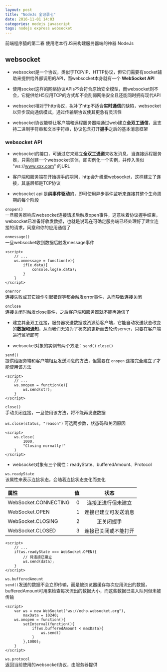 ```yaml
---
layout: post
title: "NodeJs 全记录七"
date: 2016-11-01 14:03
categories: nodejs javascript
tags: nodejs express websocket
---
```




前端程序猿的第二春 使用老本行JS来构建服务器端的神器  NodeJs




## websocket

- websocket是一个协议，类似于TCP/IP、HTTP协议，但它们需要有socket辅助来提供给外部调用的API，而websocket本身就有一个 **WebSocket API**  

- 使用socket这样的网络协议APIs不会符合原始安全模型，而websocket则不会，它提供给H5应用TCP的方式却不会削弱网络安全且还能同时拥有现代API  

- websocket相对于http协议，拟补了http不适合**实时通信**的缺陷，websocket以异步双向通信模式，通过传输层协议使其更急有灵活性  

- websocket协议能够让客户端和远程服务器端通过web建立**全双工通信**，且支持二进制字符串和文本字符串，协议包含打开**握手**之后的基本消息框架  


### websocket API

- websocket的接口，可通过它来建立**全双工通道**来收发消息，当连接远程服务器，只需创建一个websocket实体，即实例化一个实例，并传入类似 "ws://www.xxx.com" 的URL  
- 客户端和服务端在开始握手的期间，http会升级至websocket，这样建立了连接，其底层都是TCP协议  

- websocket api 是**纯事件驱动**的，即可使用异步事件监听来连接其整个生命周期的每个阶段  

`onopen()`  
一旦服务器响应websocket连接请求后触发open事件，这意味着协议握手结束，websocket已准备好收发数据，也就是说现在可确定服务端已经处理好了建立连接的请求，同意和你的应用通信了  

`onmessage()`  
一旦websocket收到数据后触发message事件  

```
<script>
    // ...
    ws.onmessage = function(e){
        if(e.data){
            console.log(e.data);
        }
    }
</script>
```

`onerror`  
连接失败或其它操作引起错误等都会触发error事件，从而导致连接关闭  

`onclose`  
连接关闭时触发close事件，之后客户端和服务器就不能再通信了  

- 建立其全双工连接，服务器发送数据或资源给客户端，它能自动发送状态改变的**数据和通知**，从而我们无须为了状态的更新而去轮询server，只要在客户端进行监听即可  

- websocket对象的实例有两个方法：`send()`  `close()`  

`send()`  
提供给服务端和客户端相互发送消息的方法，但需要在 `onopen` 连接完全建立了才能使用该方法  

```
<script>
    // ...
    ws.onopen = function(e){
        ws.send(str);
    }
</script>
```

`close()`  
手动关闭连接，一旦使用该方法，将不能再发送数据  

`ws.close(status, "reason")`  可选两参数，状态码和关闭原因  

```
<script>
    ws.close(
        1000,
        "Closing normally!"
    )
</script>
```

- websocket对象有三个属性：readyState、bufferedAmount、Protocol

`ws.readyState`  
该属性来表示连接状态，会随着连接状态变化而变化  

| 属性 | 值 | 状态 |
| :------------------- | ----: | :------------------: |
| WebSocket.CONNECTING | 0     | 连接正进行但未建立   |
| WebSocket.OPEN       | 1     | 连接已建立可发送消息 |
| WebSocket.CLOSING    | 2     | 正关闭握手           |
| WebSocket.CLOSED     | 3     | 连接已关闭或不能打开 |

```
<script>
    // ...
    if(ws.readyState === WebSocket.OPEN){
        // 待连接已建立
        ws.send(data);
    }
</script>
```

`ws.bufferedAmount`  
`send()`发送的数据不会立即传输，而是被浏览器缓存每次应用流出的数据，bufferedAmount可用来检查每次流出的数据大小，而这些数据已进入队列但未被传输  

```
<script>
    var ws = new WebSocket("ws://echo.websocket.org"),
        maxData = 10240;
    ws.onopen = function(){
        setInterval(function(){
            if(ws.bufferedAmount < maxData){
                ws.send()
            }
        },1000);
    }
</script>
```

`ws.protocol`  
返回当前使用的websocket协议，由服务器提供  


